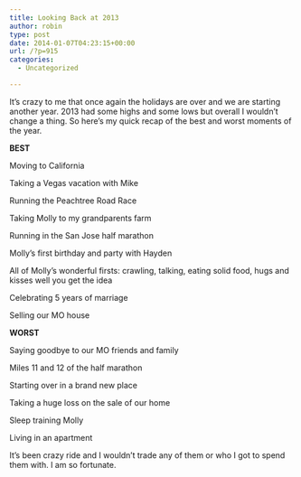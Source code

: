 ```yaml
---
title: Looking Back at 2013
author: robin
type: post
date: 2014-01-07T04:23:15+00:00
url: /?p=915
categories:
  - Uncategorized

---
```

It&#8217;s crazy to me that once again the holidays are over and we are starting another year. 2013 had some highs and some lows but overall I wouldn&#8217;t change a thing. So here&#8217;s my quick recap of the best and worst moments of the year.

**BEST**
  
Moving to California
  
Taking a Vegas vacation with Mike
  
Running the Peachtree Road Race
  
Taking Molly to my grandparents farm
  
Running in the San Jose half marathon
  
Molly&#8217;s first birthday and party with Hayden
  
All of Molly&#8217;s wonderful firsts: crawling, talking, eating solid food, hugs and kisses well you get the idea
  
Celebrating 5 years of marriage
  
Selling our MO house

**WORST**
  
Saying goodbye to our MO friends and family
  
Miles 11 and 12 of the half marathon
  
Starting over in a brand new place
  
Taking a huge loss on the sale of our home
  
Sleep training Molly
  
Living in an apartment 

It&#8217;s been crazy ride and I wouldn&#8217;t trade any of them or who I got to spend them with. I am so fortunate.